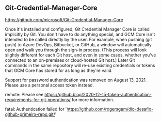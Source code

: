 ## Git-Credential-Manager-Core

https://github.com/microsoft/Git-Credential-Manager-Core

Once it's installed and configured, Git Credential Manager Core is called implicitly by Git. You don't have to do anything special, and GCM Core isn't intended to be called directly by the user. For example, when pushing (git push) to Azure DevOps, Bitbucket, or GitHub, a window will automatically open and walk you through the sign-in process. (This process will look slightly different for each Git host, and even in some cases, whether you've connected to an on-premises or cloud-hosted Git host.) Later Git commands in the same repository will re-use existing credentials or tokens that GCM Core has stored for as long as they're valid.


Support for password authentication was removed on August 13, 2021. Please use a personal access token instead.

remote: Please see https://github.blog/2020-12-15-token-authentication-requirements-for-git-operations/ for more information.

fatal: Authentication failed for 'https://github.com/rogersgam/dio-desafio-github-primeiro-repo.git/'
